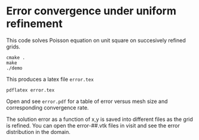 # Error convergence under uniform refinement

This code solves Poisson equation on unit square on succesively refined grids.
```
cmake .
make
./demo
```
This produces a latex file `error.tex`
```
pdflatex error.tex
```
Open and see `error.pdf` for a table of error versus mesh size and corresponding convergence rate.

The solution error as a function of x,y is saved into different files as the grid is refined. You can open the error-##.vtk files in visit and see the error distribution in the domain.
